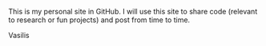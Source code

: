 This is my personal site in GitHub.
I will use this site to share code (relevant to research or fun projects) and post from time to time.

Vasilis
